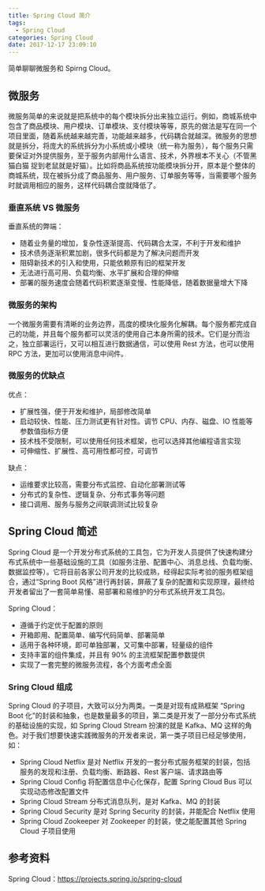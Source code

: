 ```yaml
---
title: Spring Cloud 简介
tags:
  - Spring Cloud
categories: Spring Cloud
date: 2017-12-17 23:09:10
---
```



简单聊聊微服务和 Spirng Cloud。

<!-- more -->

## 微服务

微服务简单的来说就是把系统中的每个模块拆分出来独立运行。例如，商城系统中包含了商品模块、用户模块、订单模块、支付模块等等，原先的做法是写在同一个项目里面，随着系统越来越完善，功能越来越多，代码耦合就越深。微服务的思想就是拆分，将庞大的系统拆分为小系统或小模块（统一称为服务），每个服务只需要保证对外提供服务，至于服务内部用什么语言、技术，外界根本不关心（不管黑猫白猫 捉到老鼠就是好猫）。比如将商品系统按功能模块拆分开，原本是个整体的商城系统，现在被拆分成了商品服务、用户服务、订单服务等等，当需要哪个服务时就调用相应的服务，这样代码耦合度就降低了。

### 垂直系统 VS 微服务

垂直系统的弊端：
* 随着业务量的增加，复杂性逐渐提高、代码耦合太深，不利于开发和维护
* 技术债务逐渐积累加剧，很多代码都是为了解决问题而开发
* 阻碍新技术的引入和使用，只能依赖原有旧的框架开发
* 无法进行高可用、负载均衡、水平扩展和合理的伸缩
* 部署的服务速度会随着代码积累逐渐变慢、性能降低，随着数据量增大下降

### 微服务的架构

一个微服务需要有清晰的业务边界，高度的模块化服务化解耦。每个服务都完成自己的功能，并且每个服务都可以灵活的使用自己本身所需的技术。它们是分而治之，独立部署运行，又可以相互进行数据通信，可以使用 Rest 方法，也可以使用 RPC 方法，更加可以使用消息中间件。

### 微服务的优缺点
优点：
* 扩展性强，便于开发和维护，局部修改简单
* 启动较快、性能、压力测试更有针对性。调节 CPU、内存、磁盘、IO 性能等参数值指标方便
* 技术栈不受限制，可以使用任何技术框架，也可以选择其他编程语言实现
* 可伸缩性、扩展性、高可用性都可控，可调节

缺点：
* 运维要求比较高，需要分布式监控、自动化部署测试等
* 分布式的复杂性、逻辑复杂、分布式事务等问题
* 接口调用、服务与服务之间联调测试比较复杂

## Spring Cloud 简述

Spring Cloud 是一个开发分布式系统的工具包，它为开发人员提供了快速构建分布式系统中一些基础设施的工具（如服务注册、配置中心、消息总线、负载均衡、数据监控等）。它将目前各家公司开发的比较成熟，经得起实际考验的服务框架组合，通过“Spring Boot 风格”进行再封装，屏蔽了复杂的配置和实现原理，最终给开发者留出了一套简单易懂、易部署和易维护的分布式系统开发工具包。

Spring Cloud：
* 遵循于约定优于配置的原则
* 开箱即用、配置简单、编写代码简单、部署简单
* 适用于各种环境，即可单独部署，又可集中部署，轻量级的组件
* 支持丰富的组件集成，并且有 90% 的主流框架配置参数提供
* 实现了一套完整的微服务流程，各个方面考虑全面



### Sring Cloud 组成

Spring Cloud 的子项目，大致可以分为两类。一类是对现有成熟框架 “Spring Boot 化”的封装和抽象，也是数量最多的项目，第二类是开发了一部分分布式系统的基础设施的实现，如 Spring Cloud Stream 扮演的就是 Kafka、MQ 这样的角色。对于我们想要快速实践微服务的开发者来说，第一类子项目已经足够使用，如：
* Spring Cloud Netflix 是对 Netflix 开发的一套分布式服务框架的封装，包括服务的发现和注册、负载均衡、断路器、Rest 客户端、请求路由等
* Spring Cloud Config 将配置信息中心化保存，配置 Spring Cloud Bus 可以实现动态修改配置文件
* Spring Cloud Stream 分布式消息队列，是对 Kafka、MQ 的封装
* Spring Cloud Security 是对 Spring Security 的封装，并能配合 Netflix 使用
* Spring Cloud Zookeeper 对 Zookeeper 的封装，使之能配置其他 Spring Cloud 子项目使用


## 参考资料

Spring Cloud：https://projects.spring.io/spring-cloud